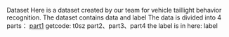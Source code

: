 Dataset
Here is a dataset created by our team for vehicle taillight behavior recognition.
The dataset contains data and label
The data is divided into 4 parts：
[part1](https://pan.baidu.com/s/11NZ0ob_R6RH4qGUZ4svfMQ)  getcode: t0sz
part2、part3、part4
the label is in here: label
